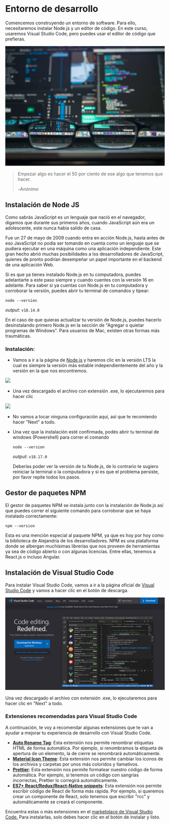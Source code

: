 # Entorno de desarrollo

Comencemos construyendo un entorno de software. Para ello, necesitaremos instalar Node.js y un editor de código. En este curso, usaremos Visual Studio Code, pero puedes usar el editor de código que prefieras.

![1692472290472](image/02-Entorno-de-desarrollo/1692472290472.png)


> Empezar algo es hacer el 50 por ciento de ese algo que tenemos que hacer.
>
> -*Anónimo*

## Instalación de Node JS

Como sabrás JavaScript es un lenguaje que nació en el navegador, digamos que durante sus primeros años, cuando JavaScript aún era un adolescente, este nunca había salido de casa.

Fue un 27 de mayo de 2009 cuando entra en acción Node.js, hasta antes de eso JavaScript no podía ser tomando en cuenta como un lenguaje que se pudiera ejecutar en una máquina como una aplicación independiente. Este gran hecho abrió muchas posibilidades a los desarrolladores de JavaScript, quienes de pronto podrían desempeñar un papel importante en el backend de una aplicación Web.

Si es que ya tienes instalado Node.js en tu computadora, puedes adelantarte a este paso siempre y cuando cuentes con la versión 16 en adelante. Para saber si ya cuentas con Node.js en tu computadora y corroborar la versión, puedes abrir tu terminal de comandos y tipear:

```shell
node --version
```

*output*: `v18.14.0`

En el caso de que quieras actualizar tu versión de Node.js, puedes hacerlo desinstalando primero Node.js en la sección de "Agregar o quietar programas de Windows". Para usuarios de Mac, existen otras formas más traumáticas.

### Instalación:

- Vamos a ir a la página de [Node.js](https://nodejs.org/es) y haremos clic en la versión LTS la cual es siempre la versión más estable independientemente del año y la versión en la que nos encontremos.

![](https://res.cloudinary.com/dvgro0geg/image/upload/v1691116468/assets/imagen_2023-08-03_233427062_xgbz1n.png)

* Una vez descargado el archivo con extensión .exe, lo ejecutaremos para hacer clic

![](https://res.cloudinary.com/dvgro0geg/image/upload/v1691116609/assets/TypeScriptOrientadoAObjetos/imagen_2023-08-03_233649826_lgqyq5.png)

* No vamos a tocar ninguna configuración aquí, así que te recomiendo hacer "Next" a todo.
* Una vez que la instalación esté confirmada, podés abrir tu terminal de windows (Powershell) para correr el comando

  ```shell
  node --version
  ```

  *output*: `v18.17.0`

  Deberías poder ver la versión de tu Node.js, de lo contrario te sugiero reiniciar la terminal o la computadora y si es que el problema persiste, por favor repite todos los pasos.

## Gestor de paquetes NPM

El gestor de paquetes NPM se instala junto con la instalación de Node.js así que puedes correr el siguiente comando para corroborar que se haya instalado correctamente:

```shell
npm --version
```

Esta es una mención especial al paquete NPM, ya que es hoy por hoy como la biblioteca de Alejandría de los desarrolladores. NPM es una plataforma donde se albergan muchísimas librerías que nos proveen de herramientas ya sea de código abierto o con algunas licencias. Entre ellas, tenemos a React.js o incluso Angular.

## Instalación de Visual Studio Code

Para instalar Visual Studio Code, vamos a ir a la página oficial de [Visual Studio Code](https://code.visualstudio.com/) y vamos a hacer clic en el botón de descarga.

![1692471814132](image/02-Entorno-de-desarrollo/1692471814132.png)

Una vez descargado el archivo con extensión .exe, lo ejecutaremos para hacer clic en "Next" a todo.

### Extensiones recomendadas para Visual Studio Code

A continuación, te voy a recomendar algunas extensiones que te van a ayudar a mejorar tu experiencia de desarrollo con Visual Studio Code.

- **[Auto Rename Tag](https://marketplace.visualstudio.com/items?itemName=formulahendry.auto-rename-tag)**: Esta extensión nos permite renombrar etiquetas HTML de forma automática. Por ejemplo, si renombramos la etiqueta de apertura de un elemento, la de cierre se renombrará automáticamente.
- **[Material Icon Theme](https://marketplace.visualstudio.com/items?itemName=PKief.material-icon-theme)**: Esta extensión nos permite cambiar los iconos de los archivos y carpetas por unos más coloridos y llamativos.
- **[Prettier](https://marketplace.visualstudio.com/items?itemName=esbenp.prettier-vscode)**: Esta extensión nos permite formatear nuestro código de forma automática. Por ejemplo, si tenemos un código con sangrías incorrectas, Prettier lo corregirá automáticamente.
- **[ES7+ React/Redux/React-Native snippets](https://marketplace.visualstudio.com/items?itemName=dsznajder.es7-react-js-snippets)**: Esta extensión nos permite escribir código de React de forma más rápida. Por ejemplo, si queremos crear un componente de React, solo tenemos que escribir "rcc" y automáticamente se creará el componente.

Encuentra estas o más extensiones en el [marketplace de Visual Studio Code.](https://marketplace.visualstudio.com/VSCode) Para instalarlas, solo debes hacer clic en el botón de instalar y listo.
